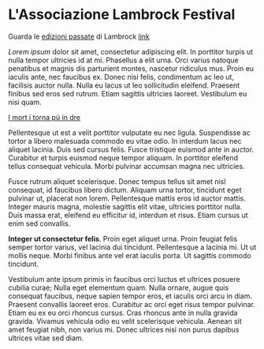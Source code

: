 # L'Associazione Lambrock Festival

Guarda le [edizioni passate](/associazione/galleria) di Lambrock
[link](https://www.mondodelleuova.it)

*Lorem ipsum* dolor sit amet, consectetur adipiscing elit. In porttitor turpis ut nulla tempor ultricies id at mi. Phasellus a elit urna. Orci varius natoque penatibus et magnis dis parturient montes, nascetur ridiculus mus. Proin eu iaculis ante, nec faucibus ex. Donec nisi felis, condimentum ac leo ut, facilisis auctor nulla. Nulla eu lacus ut leo sollicitudin eleifend. Praesent finibus sed eros sed rutrum. Etiam sagittis ultricies laoreet. Vestibulum eu nisi quam.

[I mort i torna pü in dre](/associazione/)

Pellentesque ut est a velit porttitor vulputate eu nec ligula. Suspendisse ac tortor a libero malesuada commodo eu vitae odio. In interdum lacus nec aliquet lacinia. Duis sed cursus felis. Fusce tristique euismod ante in auctor. Curabitur et turpis euismod neque tempor aliquam. In porttitor eleifend tellus consequat vehicula. Morbi pulvinar accumsan magna nec ultricies.

Fusce rutrum aliquet scelerisque. Donec tempus tellus sit amet nisl consequat, id faucibus libero dictum. Aliquam urna tortor, tincidunt eget pulvinar ut, placerat non lorem. Pellentesque mattis eros id auctor mattis. Integer mauris magna, molestie sagittis elit vitae, ultricies porttitor nulla. Duis massa erat, eleifend eu efficitur id, interdum et risus. Etiam cursus ut enim sed convallis.

**Integer ut consectetur felis**. Proin eget aliquet urna. Proin feugiat felis semper tortor varius, vel lacinia dui tincidunt. Pellentesque a lacinia mi. Ut ut mollis neque. Morbi finibus ante vel erat iaculis porta. Ut sagittis commodo tincidunt.

Vestibulum ante ipsum primis in faucibus orci luctus et ultrices posuere cubilia curae; Nulla eget elementum quam. Nulla ornare, augue quis consequat faucibus, neque sapien tempor eros, et iaculis orci arcu in diam. Praesent convallis laoreet eros. Curabitur ac orci eget risus tempor pulvinar. Etiam eu ex eu orci rhoncus cursus. Cras rhoncus ante in nulla gravida gravida. Vivamus vehicula odio eu velit scelerisque vehicula. Aenean sit amet feugiat nibh, non varius mi. Donec ultrices nisi non purus dapibus ultrices vitae sed diam.